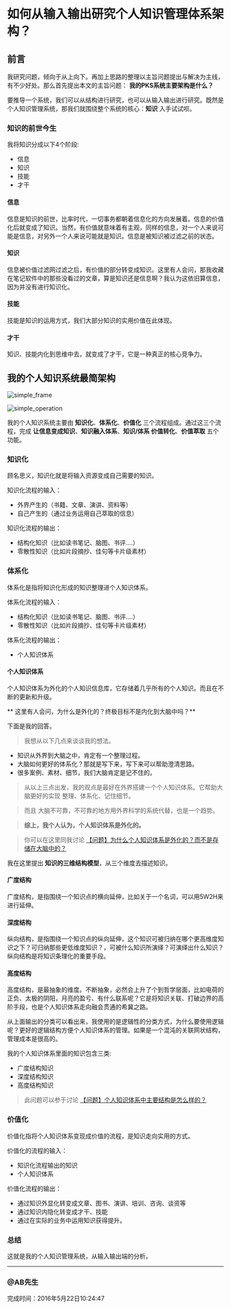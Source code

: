 #  如何从输入输出研究个人知识管理体系架构？

## 前言

我研究问题，倾向于从上向下。再加上思路的整理以主旨问题提出与解决为主线，有不少好处。那么首先提出本文的主旨问题： **我的PKS系统主要架构是什么？**

要推导一个系统，我们可以从结构进行研究，也可以从输入输出进行研究。既然是个人知识管理系统，那我们就围绕整个系统的核心：**知识** 入手试试呗。

### 知识的前世今生
我将知识分成以下4个阶段:

*   信息
*   知识
*   技能
*   才干

#### 信息

信息是知识的前世，比率时代，一切事务都朝着信息化的方向发展着。信息的价值化后就变成了知识。当然，有价值就意味着有主观，同样的信息，对一个人来说可能是信息，对另外一个人来说可能就是知识。信息是被知识被过滤之前的状态。

#### 知识

信息被价值过滤网过滤之后，有价值的部分转变成知识。这里有人会问，那我收藏在笔记软件中的那些没看过的文章，算是知识还是信息啊？我认为这依旧算信息，因为并没有进行知识化。

#### 技能

技能是知识的运用方式，我们大部分知识的实用价值在此体现。

#### 才干

知识、技能内化到思维中去，就变成了才干，它是一种真正的核心竞争力。


## 我的个人知识系统最简架构 ##

![simple_frame](http://7xuaul.com1.z0.glb.clouddn.com/4f6d545f0792f6b69a98110f3dc1ad27.png)

![simple_operation](http://7xuaul.com1.z0.glb.clouddn.com/e41a90a27c0304952a6334a0f1d7aee6.png)

我的个人知识系统主要由 **知识化**、**体系化**、**价值化** 三个流程组成。通过这三个流程，完成 **让信息变成知识**、**知识融入体系**、**知识/体系 价值转化**、**价值萃取** 五个功能。

### 知识化
顾名思义，知识化就是将输入资源变成自己需要的知识。

知识化流程的输入：
* 外界产生的（书籍、文章、演讲、资料等）
* 自己产生的（通过业务运用自己萃取的信息）

知识化流程的输出：
* 结构化知识（比如读书笔记、脑图、书评....）
* 零散性知识（比如片段摘抄、佳句等卡片级素材）

### 体系化
体系化是指将知识化形成的知识整理进个人知识体系。

体系化流程的输入：
* 结构化知识（比如读书笔记、脑图、书评....）
* 零散性知识（比如片段摘抄、佳句等卡片级素材）

体系化流程的输出：
* 个人知识体系

#### 个人知识体系
个人知识体系为外化的个人知识信息库，它存储着几乎所有的个人知识。而且在不断的更新和升级。

** 这里有人会问，为什么是外化的？终极目标不是内化到大脑中吗？**

下面是我的回答。
> 我想从以下几点来谈谈我的想法。
* 知识从外界到大脑之中，肯定有一个整理过程。
* 大脑如何更好的体系化？那就是写下来，写下来可以帮助澄清思路。
* 很多案例、素材、细节，我们大脑肯定是记不住的。

> 从以上三点出发，我的观点是最好在外界搭建一个个人知识体系。它帮助大脑更好的实现 整理、体系化、记住细节。

> 而且 大脑不可靠，不可靠的地方用外界科学的系统代替，也是一个趋势。

> **综上，我个人认为，个人知识体系是外化的。**

> 你可以在这里同我讨论 [【问题】为什么个人知识体系是外化的？而不是存储在大脑中的？][ff989dc4]

  [ff989dc4]: https://github.com/lvtory/PKS/issues/2 "【问题】为什么个人知识体系是外化的？而不是存储在大脑中的？"



  我在这里提出 **知识的三维结构模型**，从三个维度去描述知识。
#### 广度结构
  广度结构，是指围绕一个知识点的横向延伸，比如关于一个名词，可以用5W2H来进行延伸。


#### 深度结构
  纵向结构，是指围绕一个知识点的纵向延伸，这个知识可被归纳在哪个更高维度知识之下？可归纳那些更低维度知识？，可被什么知识所演绎？可演绎出什么知识？纵向结构是将知识条理化的重要手段。
  
#### 高度结构
  高度结构，是最抽象的维度。不断抽象，必然会上升了个到哲学层面，比如电荷的正负、太极的阴阳，月亮的盈亏、有什么联系呢？它是将知识关联、打破边界的高阶手段，也是个人知识体系走向融会贯通的希冀之路。

从上面输出的分类可以看出来，我使用的是逻辑性的分类方式，为什么要使用逻辑呢？更好的逻辑结构方便个人知识体系的管理。如果是一个混沌的关联网状结构，管理成本是很高的。

我的个人知识体系里面的知识包含三类:
* 广度结构知识
* 深度结构知识
* 高度结构知识

> 此问题可以参于讨论 [【问题】个人知识体系中主要结构是怎么样的？ ][62e0e9de]

  [62e0e9de]: https://github.com/lvtory/PKS/issues/4 "【问题】个人知识体系中主要结构是怎么样的？"





### 价值化
价值化指将个人知识体系变现成价值的流程，是知识走向实用的方式。

价值化的流程的输入：
* 知识化流程输出的知识
* 个人知识体系

价值化流程的输出：
* 通过知识外显化转变成文章、图书、演讲、培训、咨询、谈资等
* 通过知识内隐化转变成才干、技能
* 通过在实际的业务中运用知识获得提升。

### 总结 ###
这就是我的个人知识管理系统，从输入输出端的分析。

---
### @AB先生 ###

完成时间：2016年5月22日10:24:47

